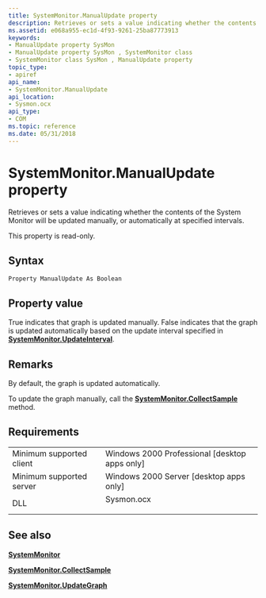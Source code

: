 ```yaml
---
title: SystemMonitor.ManualUpdate property
description: Retrieves or sets a value indicating whether the contents of the System Monitor will be updated manually, or automatically at specified intervals.
ms.assetid: e068a955-ec1d-4f93-9261-25ba87773913
keywords:
- ManualUpdate property SysMon
- ManualUpdate property SysMon , SystemMonitor class
- SystemMonitor class SysMon , ManualUpdate property
topic_type:
- apiref
api_name:
- SystemMonitor.ManualUpdate
api_location:
- Sysmon.ocx
api_type:
- COM
ms.topic: reference
ms.date: 05/31/2018
---
```


# SystemMonitor.ManualUpdate property

Retrieves or sets a value indicating whether the contents of the System Monitor will be updated manually, or automatically at specified intervals.

This property is read-only.

## Syntax


```VB
Property ManualUpdate As Boolean
```



## Property value

True indicates that graph is updated manually. False indicates that the graph is updated automatically based on the update interval specified in [**SystemMonitor.UpdateInterval**](systemmonitor-updateinterval.md).

## Remarks

By default, the graph is updated automatically.

To update the graph manually, call the [**SystemMonitor.CollectSample**](systemmonitor-collectsample.md) method.

## Requirements



|                                     |                                                                                       |
|-------------------------------------|---------------------------------------------------------------------------------------|
| Minimum supported client<br/> | Windows 2000 Professional \[desktop apps only\]<br/>                            |
| Minimum supported server<br/> | Windows 2000 Server \[desktop apps only\]<br/>                                  |
| DLL<br/>                      | <dl> <dt>Sysmon.ocx</dt> </dl> |



## See also

<dl> <dt>

[**SystemMonitor**](systemmonitor.md)
</dt> <dt>

[**SystemMonitor.CollectSample**](systemmonitor-collectsample.md)
</dt> <dt>

[**SystemMonitor.UpdateGraph**](systemmonitor-updategraph.md)
</dt> </dl>

 

 





